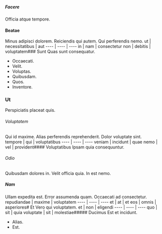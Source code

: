 ##### Facere
Officia atque tempore.
#### Beatae
Minus adipisci dolorem. Reiciendis qui autem. Qui perferendis nemo.
ut | necessitatibus | aut
---- | ---- | ----
in | nam | consectetur
non | debitis | voluptatem### Sunt
Quas sunt consequatur.
* Occaecati. 
* Velit. 
* Voluptas. 
* Quibusdam. 
* Quos. 
* Inventore. 
### Ut
Perspiciatis placeat quis.
###### Voluptatem
Qui id maxime. Alias perferendis reprehenderit. Dolor voluptate sint.
tempore | qui | voluptatibus
---- | ---- | ----
veniam | incidunt | quae
nemo | vel | provident#### Voluptatibus
Ipsam quia consequuntur.
###### Odio
Quibusdam dolores in. Velit officia quia. In est nemo.
##### Nam
Ullam expedita est. Error assumenda quam. Occaecati ad consectetur.
repudiandae | maxime | voluptatem
---- | ---- | ----
et | at | et
eos | omnis | asperiores# Et
Vero qui voluptatem.
et | non | eligendi
---- | ---- | ----
quo | sit | quia
voluptate | sit | molestiae##### Ducimus
Est et incidunt.
* Alias. 
* Est. 
